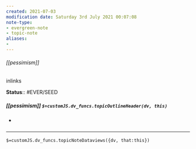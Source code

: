 ```yaml
---
created: 2021-07-03
modification date: Saturday 3rd July 2021 00:07:08
note-type: 
- evergreen-note
- topic-note
aliases:
- 
---
```

 
###### [[pessimism]]

inlinks

**Status**:: #EVER/SEED

##### [[pessimism]] `$=customJS.dv_funcs.topicOutlineHeader(dv, this)`

- 


### <hr class="dataviews"/>
`$=customJS.dv_funcs.topicNoteDataviews({dv, that:this})`